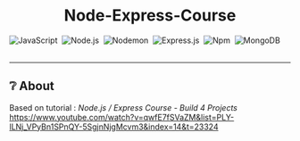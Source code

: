 <h1 align="center">Node-Express-Course</h1>

![JavaScript](https://img.shields.io/badge/-JavaScript-333333?style=flat&logo=javascript)&nbsp;
![Node.js](https://img.shields.io/badge/-Node.js-333333?style=flat&logo=node.js)&nbsp;
![Nodemon](https://img.shields.io/badge/-Nodemon-333333?style=flat&logo=nodemon)&nbsp;
![Express.js](https://img.shields.io/badge/-Express.js-333333?style=flat&logo=express.js)&nbsp;
![Npm](https://img.shields.io/badge/-Npm-333333?style=flat&logo=npm)&nbsp;
![MongoDB](https://img.shields.io/badge/-MongoDB-333333?style=flat&logo=MongoDB)&nbsp;<br/><br/>

---

## ❔ About
Based on tutorial : _Node.js / Express Course - Build 4 Projects_<br/>
https://www.youtube.com/watch?v=qwfE7fSVaZM&list=PLY-lLNj_VPyBn1SPnQY-5SgjnNjgMcvm3&index=14&t=23324<br/><br/>
